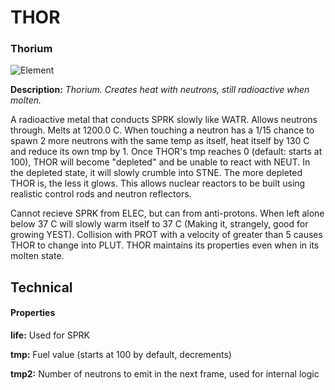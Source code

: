 # THOR
### Thorium

![Element](https://i.imgur.com/agzd0s0.gif)

**Description:**  *Thorium. Creates heat with neutrons, still radioactive when molten.*

A radioactive metal that conducts SPRK slowly like WATR. Allows neutrons through. Melts at 1200.0 C. When touching a neutron has a 1/15 chance to spawn 2 more neutrons with the same temp as itself, heat itself by 130 C and reduce its own tmp by 1. Once THOR's tmp reaches 0 (default: starts at 100), THOR will become "depleted" and be unable to react with NEUT. In the depleted state, it will slowly crumble into STNE. The more depleted THOR is, the less it glows. This allows nuclear reactors to be built using realistic control rods and neutron reflectors.

Cannot recieve SPRK from ELEC, but can from anti-protons. When left alone below 37 C will slowly warm itself to 37 C (Making it, strangely, good for growing YEST). Collision with PROT with a velocity of greater than 5 causes THOR to change into PLUT. THOR maintains its properties even when in its molten state.

## Technical
#### Properties
**life:** Used for SPRK

**tmp:** Fuel value (starts at 100 by default, decrements)

**tmp2:** Number of neutrons to emit in the next frame, used for internal logic